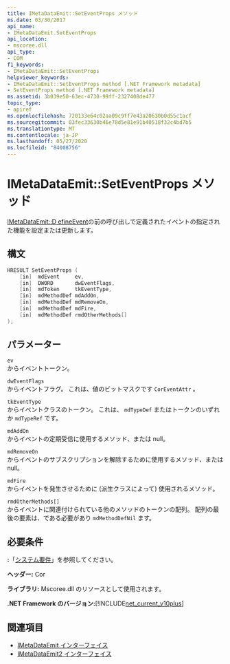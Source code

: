 ```yaml
---
title: IMetaDataEmit::SetEventProps メソッド
ms.date: 03/30/2017
api_name:
- IMetaDataEmit.SetEventProps
api_location:
- mscoree.dll
api_type:
- COM
f1_keywords:
- IMetaDataEmit::SetEventProps
helpviewer_keywords:
- IMetaDataEmit::SetEventProps method [.NET Framework metadata]
- SetEventProps method [.NET Framework metadata]
ms.assetid: 3b039e50-63ec-4730-99ff-2327408de477
topic_type:
- apiref
ms.openlocfilehash: 720133e64c02aa09c9ff7e43a20630b0d55c1acf
ms.sourcegitcommit: 03fec33630b46e78d5e81e91b40518f32c4bd7b5
ms.translationtype: MT
ms.contentlocale: ja-JP
ms.lasthandoff: 05/27/2020
ms.locfileid: "84008756"
---
```

# <a name="imetadataemitseteventprops-method"></a>IMetaDataEmit::SetEventProps メソッド
[IMetaDataEmit::D efineEvent](imetadataemit-defineevent-method.md)の前の呼び出しで定義されたイベントの指定された機能を設定または更新します。  
  
## <a name="syntax"></a>構文  
  
```cpp  
HRESULT SetEventProps (  
    [in]  mdEvent     ev,
    [in]  DWORD       dwEventFlags,
    [in]  mdToken     tkEventType,
    [in]  mdMethodDef mdAddOn,
    [in]  mdMethodDef mdRemoveOn,
    [in]  mdMethodDef mdFire,
    [in]  mdMethodDef rmdOtherMethods[]
);  
```  
  
## <a name="parameters"></a>パラメーター  
 `ev`  
 からイベントトークン。  
  
 `dwEventFlags`  
 からイベントフラグ。 これは、値のビットマスクです `CorEventAttr` 。  
  
 `tkEventType`  
 からイベントクラスのトークン。 これは、 `mdTypeDef` またはトークンのいずれか `mdTypeRef` です。  
  
 `mdAddOn`  
 からイベントの定期受信に使用するメソッド、または null。  
  
 `mdRemoveOn`  
 からイベントのサブスクリプションを解除するために使用するメソッド、または null。  
  
 `mdFire`  
 からイベントを発生させるために (派生クラスによって) 使用されるメソッド。  
  
 `rmdOtherMethods[]`  
 からイベントに関連付けられている他のメソッドのトークンの配列。 配列の最後の要素は、である必要があり `mdMethodDefNil` ます。  
  
## <a name="requirements"></a>必要条件  
 **:**「[システム要件](../../get-started/system-requirements.md)」を参照してください。  
  
 **ヘッダー:** Cor  
  
 **ライブラリ:** Mscoree.dll のリソースとして使用されます。  
  
 **.NET Framework のバージョン:**[!INCLUDE[net_current_v10plus](../../../../includes/net-current-v10plus-md.md)]  
  
## <a name="see-also"></a>関連項目

- [IMetaDataEmit インターフェイス](imetadataemit-interface.md)
- [IMetaDataEmit2 インターフェイス](imetadataemit2-interface.md)
